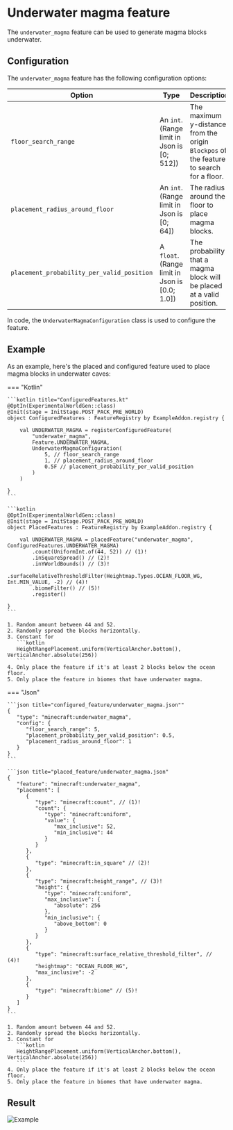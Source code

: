 # Underwater magma feature

The `underwater_magma` feature can be used to generate magma blocks underwater.

## Configuration

The `underwater_magma` feature has the following configuration options:

| Option                                     | Type                                            | Description                                                                             |
|--------------------------------------------|-------------------------------------------------|-----------------------------------------------------------------------------------------|
| `floor_search_range`                       | An `int`. (Range limit in Json is $[0;512]$)    | The maximum y-distance from the origin `Blockpos` of the feature to search for a floor. |
| `placement_radius_around_floor`            | An `int`. (Range limit in Json is $[0;64]$)     | The radius around the floor to place magma blocks.                                      |
| `placement_probability_per_valid_position` | A `float`. (Range limit in Json is $[0.0;1.0]$) | The probability that a magma block will be placed at a valid position.                  |

In code, the `UnderwaterMagmaConfiguration` class is used to configure the feature.


## Example

As an example, here's the placed and configured feature used to place magma blocks in underwater caves:

=== "Kotlin"

    ```kotlin title="ConfiguredFeatures.kt"
    @OptIn(ExperimentalWorldGen::class)
    @Init(stage = InitStage.POST_PACK_PRE_WORLD)
    object ConfiguredFeatures : FeatureRegistry by ExampleAddon.registry {
    
        val UNDERWATER_MAGMA = registerConfiguredFeature(
            "underwater_magma",
            Feature.UNDERWATER_MAGMA,
            UnderwaterMagmaConfiguration(
                5, // floor_search_range
                1, // placement_radius_around_floor
                0.5F // placement_probability_per_valid_position
            )
        )
    
    }
    ```
    
    ```kotlin
    @OptIn(ExperimentalWorldGen::class)
    @Init(stage = InitStage.POST_PACK_PRE_WORLD)
    object PlacedFeatures : FeatureRegistry by ExampleAddon.registry {
    
        val UNDERWATER_MAGMA = placedFeature("underwater_magma", ConfiguredFeatures.UNDERWATER_MAGMA)
            .count(UniformInt.of(44, 52)) // (1)!
            .inSquareSpread() // (2)!
            .inYWorldBounds() // (3)!
            .surfaceRelativeThresholdFilter(Heightmap.Types.OCEAN_FLOOR_WG, Int.MIN_VALUE, -2) // (4)!
            .biomeFilter() // (5)!
            .register()
    
    }
    ```
    
    1. Random amount between 44 and 52.
    2. Randomly spread the blocks horizontally.
    3. Constant for
       ```kotlin
       HeightRangePlacement.uniform(VerticalAnchor.bottom(), VerticalAnchor.absolute(256))
       ```
    4. Only place the feature if it's at least 2 blocks below the ocean floor.
    5. Only place the feature in biomes that have underwater magma.

=== "Json"

    ```json title="configured_feature/underwater_magma.json""
    {
       "type": "minecraft:underwater_magma",
       "config": {
          "floor_search_range": 5,
          "placement_probability_per_valid_position": 0.5,
          "placement_radius_around_floor": 1
       }
    }
    ```
    
    ```json title="placed_feature/underwater_magma.json"
    {
       "feature": "minecraft:underwater_magma",
       "placement": [
          {
             "type": "minecraft:count", // (1)!
             "count": {
                "type": "minecraft:uniform",
                "value": {
                   "max_inclusive": 52,
                   "min_inclusive": 44
                }
             }
          },
          {
             "type": "minecraft:in_square" // (2)!
          },
          {
             "type": "minecraft:height_range", // (3)!
             "height": {
                "type": "minecraft:uniform",
                "max_inclusive": {
                   "absolute": 256
                },
                "min_inclusive": {
                   "above_bottom": 0
                }
             }
          },
          {
             "type": "minecraft:surface_relative_threshold_filter", // (4)!
             "heightmap": "OCEAN_FLOOR_WG",
             "max_inclusive": -2
          },
          {
             "type": "minecraft:biome" // (5)!
          }
       ]
    }
    ```

    1. Random amount between 44 and 52.
    2. Randomly spread the blocks horizontally.
    3. Constant for
       ```kotlin
       HeightRangePlacement.uniform(VerticalAnchor.bottom(), VerticalAnchor.absolute(256))
       ```
    4. Only place the feature if it's at least 2 blocks below the ocean floor.
    5. Only place the feature in biomes that have underwater magma.

## Result

![Example](https://i.imgur.com/MERVDnv.png)